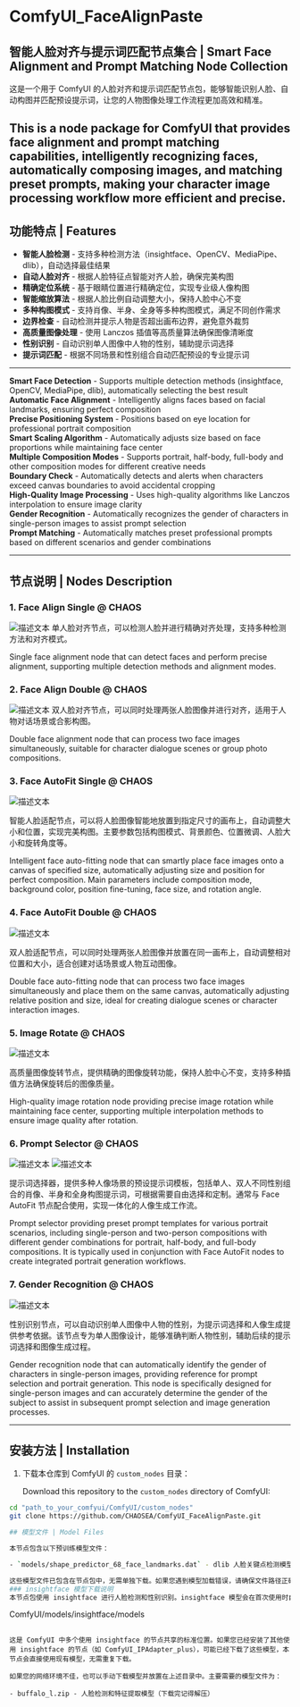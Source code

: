 # ComfyUI_FaceAlignPaste

## 智能人脸对齐与提示词匹配节点集合 | Smart Face Alignment and Prompt Matching Node Collection

这是一个用于 ComfyUI 的人脸对齐和提示词匹配节点包，能够智能识别人脸、自动构图并匹配预设提示词，让您的人物图像处理工作流程更加高效和精准。

This is a node package for ComfyUI that provides face alignment and prompt matching capabilities, intelligently recognizing faces, automatically composing images, and matching preset prompts, making your character image processing workflow more efficient and precise.
---

## 功能特点 | Features

- **智能人脸检测** - 支持多种检测方法（insightface、OpenCV、MediaPipe、dlib），自动选择最佳结果
- **自动人脸对齐** - 根据人脸特征点智能对齐人脸，确保完美构图
- **精确定位系统** - 基于眼睛位置进行精确定位，实现专业级人像构图
- **智能缩放算法** - 根据人脸比例自动调整大小，保持人脸中心不变
- **多种构图模式** - 支持肖像、半身、全身等多种构图模式，满足不同创作需求
- **边界检查** - 自动检测并提示人物是否超出画布边界，避免意外裁剪
- **高质量图像处理** - 使用 Lanczos 插值等高质量算法确保图像清晰度
- **性别识别** - 自动识别单人图像中人物的性别，辅助提示词选择
- **提示词匹配** - 根据不同场景和性别组合自动匹配预设的专业提示词

---

**Smart Face Detection** - Supports multiple detection methods (insightface, OpenCV, MediaPipe, dlib), automatically selecting the best result  
**Automatic Face Alignment** - Intelligently aligns faces based on facial landmarks, ensuring perfect composition  
**Precise Positioning System** - Positions based on eye location for professional portrait composition  
**Smart Scaling Algorithm** - Automatically adjusts size based on face proportions while maintaining face center  
**Multiple Composition Modes** - Supports portrait, half-body, full-body and other composition modes for different creative needs  
**Boundary Check** - Automatically detects and alerts when characters exceed canvas boundaries to avoid accidental cropping  
**High-Quality Image Processing** - Uses high-quality algorithms like Lanczos interpolation to ensure image clarity  
**Gender Recognition** - Automatically recognizes the gender of characters in single-person images to assist prompt selection  
**Prompt Matching** - Automatically matches preset professional prompts based on different scenarios and gender combinations

---

## 节点说明 | Nodes Description

### 1. Face Align Single @ CHAOS
![描述文本](workflow_Examples/Face_Align_Single.png)
单人脸对齐节点，可以检测人脸并进行精确对齐处理，支持多种检测方法和对齐模式。

Single face alignment node that can detect faces and perform precise alignment, supporting multiple detection methods and alignment modes.

### 2. Face Align Double @ CHAOS
![描述文本](workflow_Examples/Face_Align_Double.png)
双人脸对齐节点，可以同时处理两张人脸图像并进行对齐，适用于人物对话场景或合影构图。

Double face alignment node that can process two face images simultaneously, suitable for character dialogue scenes or group photo compositions.

### 3. Face AutoFit Single @ CHAOS

![描述文本](workflow_Examples/Face_AutoFit_Single.png)

智能人脸适配节点，可以将人脸图像智能地放置到指定尺寸的画布上，自动调整大小和位置，实现完美构图。主要参数包括构图模式、背景颜色、位置微调、人脸大小和旋转角度等。

Intelligent face auto-fitting node that can smartly place face images onto a canvas of specified size, automatically adjusting size and position for perfect composition. Main parameters include composition mode, background color, position fine-tuning, face size, and rotation angle.

### 4. Face AutoFit Double @ CHAOS
![描述文本](workflow_Examples/Face_AutoFit_Double.png)

双人脸适配节点，可以同时处理两张人脸图像并放置在同一画布上，自动调整相对位置和大小，适合创建对话场景或人物互动图像。

Double face auto-fitting node that can process two face images simultaneously and place them on the same canvas, automatically adjusting relative position and size, ideal for creating dialogue scenes or character interaction images.

### 5. Image Rotate @ CHAOS
![描述文本](workflow_Examples/Image_Rotate.png)

高质量图像旋转节点，提供精确的图像旋转功能，保持人脸中心不变，支持多种插值方法确保旋转后的图像质量。

High-quality image rotation node providing precise image rotation while maintaining face center, supporting multiple interpolation methods to ensure image quality after rotation.

### 6. Prompt Selector @ CHAOS
![描述文本](workflow_Examples/Face_AutoFit_Single+Prompt_Selector_Single.png)
![描述文本](workflow_Examples/Face_AutoFit_Double+Prompt_Selector_Double.png)

提示词选择器，提供多种人像场景的预设提示词模板，包括单人、双人不同性别组合的肖像、半身和全身构图提示词，可根据需要自由选择和定制。通常与 Face AutoFit 节点配合使用，实现一体化的人像生成工作流。

Prompt selector providing preset prompt templates for various portrait scenarios, including single-person and two-person compositions with different gender combinations for portrait, half-body, and full-body compositions. It is typically used in conjunction with Face AutoFit nodes to create integrated portrait generation workflows.

### 7. Gender Recognition @ CHAOS
![描述文本](workflow_Examples/Gender_Recognition.png)

性别识别节点，可以自动识别单人图像中人物的性别，为提示词选择和人像生成提供参考依据。该节点专为单人图像设计，能够准确判断人物性别，辅助后续的提示词选择和图像生成过程。

Gender recognition node that can automatically identify the gender of characters in single-person images, providing reference for prompt selection and portrait generation. This node is specifically designed for single-person images and can accurately determine the gender of the subject to assist in subsequent prompt selection and image generation processes.

---

## 安装方法 | Installation

1. 下载本仓库到 ComfyUI 的 `custom_nodes` 目录：

   Download this repository to the `custom_nodes` directory of ComfyUI:

```bash
cd "path_to_your_comfyui/ComfyUI/custom_nodes"
git clone https://github.com/CHAOSEA/ComfyUI_FaceAlignPaste.git

## 模型文件 | Model Files

本节点包含以下预训练模型文件：

- `models/shape_predictor_68_face_landmarks.dat` - dlib 人脸关键点检测模型，用于精确定位人脸的 68 个特征点

这些模型文件已包含在节点包中，无需单独下载。如果您遇到模型加载错误，请确保文件路径正确且文件完整。
### insightface 模型下载说明
本节点包使用 insightface 进行人脸检测和性别识别。insightface 模型会在首次使用时自动下载到以下位置：

 ```
ComfyUI/models/insightface/models
 ```

这是 ComfyUI 中多个使用 insightface 的节点共享的标准位置。如果您已经安装了其他使用 insightface 的节点（如 ComfyUI_IPAdapter_plus），可能已经下载了这些模型，本节点会直接使用现有模型，无需重复下载。

如果您的网络环境不佳，也可以手动下载模型并放置在上述目录中。主要需要的模型文件为：

- buffalo_l.zip - 人脸检测和特征提取模型（下载完记得解压）